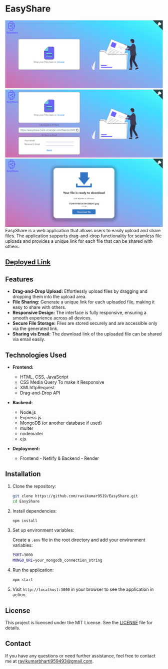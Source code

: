 
# EasyShare
![Initial Page](ScreenShots/Home.png)
![After Uploaded](ScreenShots/image.png)
![Download Page](ScreenShots/DownloadPage.png)
EasyShare is a web application that allows users to easily upload and share files. The application supports drag-and-drop functionality for seamless file uploads and provides a unique link for each file that can be shared with others.

## [Deployed Link ](https://easy-share-ravi.netlify.app/)
   
## Features

- **Drag-and-Drop Upload:** Effortlessly upload files by dragging and dropping them into the upload area.
- **File Sharing:** Generate a unique link for each uploaded file, making it easy to share with others.
- **Responsive Design:** The interface is fully responsive, ensuring a smooth experience across all devices.
- **Secure File Storage:** Files are stored securely and are accessible only via the generated link.
- **Sharing vis Email:** The download link of the uploaded file can be shared via email easily.


## Technologies Used

- **Frontend:**
  - HTML, CSS, JavaScript
  - CSS Media Query To make it Responsive
  - XMLhttpRequest
  - Drag-and-Drop API

- **Backend:**
  - Node.js
  - Express.js
  - MongoDB (or another database if used)
  - multer
  - nodemailer
  - ejs

- **Deployment:**
  - Frontend - Netlify & Backend - Render

## Installation

1. Clone the repository:

    ```bash
    git clone https://github.com/ravikumar9519/EasyShare.git
    cd EasyShare
    ```

2. Install dependencies:

    ```bash
    npm install
    ```

3. Set up environment variables:

    Create a `.env` file in the root directory and add your environment variables:

    ```bash
    PORT=3000
    MONGO_URI=your_mongodb_connection_string
    ```

4. Run the application:

    ```bash
    npm start
    ```

5. Visit `http://localhost:3000` in your browser to see the application in action.

## License

This project is licensed under the MIT License. See the [LICENSE](LICENSE) file for details.

## Contact

If you have any questions or need further assistance, feel free to contact me at [ravikumarbharti959493@gmail.com](mailto:ravikumarbharti959493@gmail.com).
